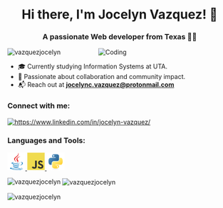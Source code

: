 <h1 align="center">Hi there, I'm Jocelyn Vazquez! 👋</h1>
<h3 align="center">A passionate Web developer from Texas 👩‍💻</h3>
<img align="right" alt="Coding" width="300" src="https://i.pinimg.com/originals/06/e0/90/06e090adf739019d15f65e0d7d6aa055.gif">


<p align="left"> <img src="https://komarev.com/ghpvc/?username=vazquezjocelyn&label=Profile%20views&color=0e75b6&style=flat" alt="vazquezjocelyn" /> </p>


- 🎓 Currently studying Information Systems at UTA.
- 🤝 Passionate about collaboration and community impact.
- 📬 Reach out at **jocelync.vazquez@protonmail.com**

<h3 align="left">Connect with me:</h3>
<p align="left">
<a href="https://linkedin.com/in/https://www.linkedin.com/in/jocelyn-vazquez/" target="blank"><img align="center" src="https://raw.githubusercontent.com/rahuldkjain/github-profile-readme-generator/master/src/images/icons/Social/linked-in-alt.svg" alt="https://www.linkedin.com/in/jocelyn-vazquez/" height="30" width="40" /></a>
</p>

<h3 align="left">Languages and Tools:</h3>
<p align="left"> <a href="https://www.java.com" target="_blank" rel="noreferrer"> <img src="https://raw.githubusercontent.com/devicons/devicon/master/icons/java/java-original.svg" alt="java" width="40" height="40"/> </a> <a href="https://developer.mozilla.org/en-US/docs/Web/JavaScript" target="_blank" rel="noreferrer"> <img src="https://raw.githubusercontent.com/devicons/devicon/master/icons/javascript/javascript-original.svg" alt="javascript" width="40" height="40"/> </a> <a href="https://www.python.org" target="_blank" rel="noreferrer"> <img src="https://raw.githubusercontent.com/devicons/devicon/master/icons/python/python-original.svg" alt="python" width="40" height="40"/> </a> </p>

<p><img align="left" src="https://github-readme-stats.vercel.app/api/top-langs?username=vazquezjocelyn&show_icons=true&locale=en&layout=compact" alt="vazquezjocelyn" /></p>

<p>&nbsp;<img align="center" src="https://github-readme-stats.vercel.app/api?username=vazquezjocelyn&show_icons=true&locale=en" alt="vazquezjocelyn" /></p>

<p><img align="center" src="https://github-readme-streak-stats.herokuapp.com/?user=vazquezjocelyn&" alt="vazquezjocelyn" /></p>
